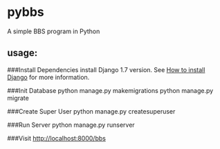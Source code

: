 pybbs
=====

A simple BBS program in Python

usage:
------
###Install Dependencies
install Django 1.7 version. 
See [How to install Django](https://docs.djangoproject.com/en/1.7/intro/install/) for more information.

###Init Database
    python manage.py makemigrations
    python manage.py migrate

###Create Super User
    python manage.py createsuperuser

###Run Server
    python manage.py runserver

###Visit [http://localhost:8000/bbs](http://localhost:8000/bbs)


